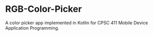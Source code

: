 # RGB-Color-Picker
A color picker app implemented in Kotlin for CPSC 411 Mobile Device Application Programming.
